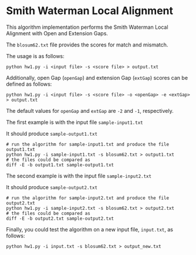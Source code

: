 # Smith Waterman Local Alignment

This algorithm implementation performs the Smith Waterman Local Alignment with Open and Extension Gaps.

The `blosum62.txt` file provides the scores for match and mismatch.

The usage is as follows:

```
python hw1.py -i <input file> -s <score file> > output.txt
```

Additionally, open Gap (`openGap`) and extension Gap (`extGap`) scores can be defined as follows:

```
python hw1.py -i <input file> -s <score file> -o <openGap> -e <extGap> > output.txt

```

The default values for `openGap` and `extGap` are `-2` and `-1`, respectively.

The first example is with the input file `sample-input1.txt`

It should produce `sample-output1.txt`
```
# run the algorithm for sample-input1.txt and produce the file output1.txt
python hw1.py -i sample-input1.txt -s blosum62.txt > output1.txt
# the files could be compared as
diff -E -b output1.txt sample-output1.txt
```

The second example is with the input file `sample-input2.txt`

It should produce `sample-output2.txt`
```
# run the algorithm for sample-input2.txt and produce the file output2.txt
python hw1.py -i sample-input2.txt -s blosum62.txt > output2.txt
# the files could be compared as
diff -E -b output2.txt sample-output2.txt
```

Finally, you could test the algorithm on a new input file, `input.txt`, as follows:
```
python hw1.py -i input.txt -s blosum62.txt > output_new.txt

```

